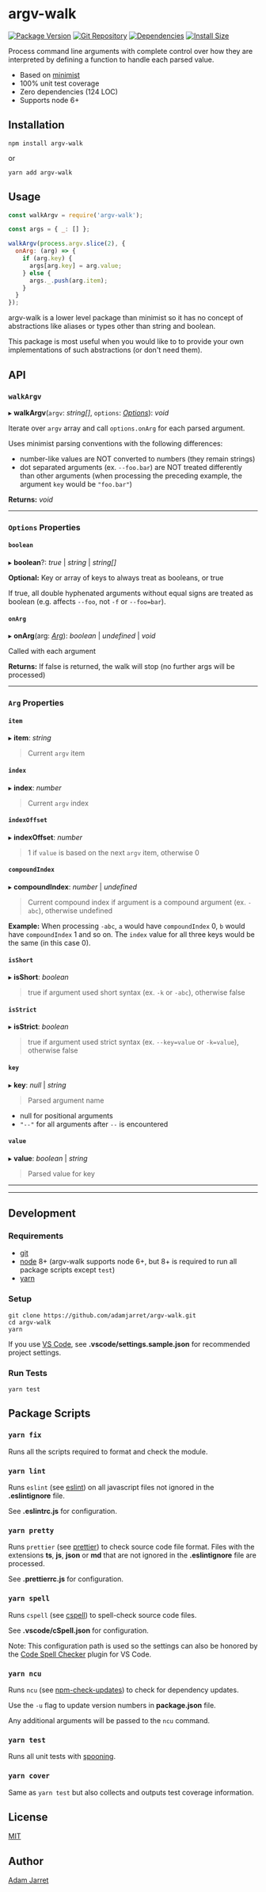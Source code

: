 # argv-walk

[![Package Version](https://badgen.net/npm/v/argv-walk)](https://npmjs.com/package/argv-walk)
[![Git Repository](https://badgen.net/badge/source/GitHub/blue)](https://github.com/adamjarret/argv-walk)
[![Dependencies](https://badgen.net/david/dep/adamjarret/argv-walk)](https://david-dm.org/adamjarret/argv-walk)
[![Install Size](https://badgen.net/packagephobia/install/argv-walk)](https://packagephobia.now.sh/result?p=argv-walk)

Process command line arguments with complete control over how they are interpreted by defining a function to handle each parsed value.

- Based on [minimist](https://github.com/substack/minimist)
- 100% unit test coverage
- Zero dependencies (124 LOC)
- Supports node 6+

## Installation

    npm install argv-walk

or

    yarn add argv-walk

## Usage

```js
const walkArgv = require('argv-walk');

const args = { _: [] };

walkArgv(process.argv.slice(2), {
  onArg: (arg) => {
    if (arg.key) {
      args[arg.key] = arg.value;
    } else {
      args._.push(arg.item);
    }
  }
});
```

argv-walk is a lower level package than minimist so it has no concept of abstractions like aliases or types other than string and boolean.

This package is most useful when you would like to to provide your own implementations of such abstractions (or don't need them).

## API

### `walkArgv`

▸ **walkArgv**(`argv`: _string[]_, `options`: _[Options](#options)_): _void_

Iterate over `argv` array and call `options.onArg` for each parsed argument.

Uses minimist parsing conventions with the following differences:

- number-like values are NOT converted to numbers (they remain strings)
- dot separated arguments (ex. `--foo.bar`) are NOT treated differently than other arguments (when processing the preceding example, the argument `key` would be `"foo.bar"`)

**Returns:** _void_

---

### <a id="options" name="options"></a> `Options` Properties

#### `boolean`

▸ **boolean**?: _true_ | _string_ | _string[]_

**Optional:** Key or array of keys to always treat as booleans, or true

If true, all double hyphenated arguments without equal signs are treated as boolean (e.g. affects `--foo`, not `-f` or `--foo=bar`).

#### `onArg`

▸ **onArg**(arg: _[Arg](#arg)_): _boolean_ | _undefined_ | _void_

Called with each argument

**Returns:** If false is returned, the walk will stop (no further args will be processed)

---

### <a id="arg" name="arg"></a> `Arg` Properties

#### `item`

▸ **item**: _string_

> Current `argv` item

#### `index`

▸ **index**: _number_

> Current `argv` index

#### `indexOffset`

▸ **indexOffset**: _number_

> 1 if `value` is based on the next `argv` item, otherwise 0

#### `compoundIndex`

▸ **compoundIndex**: _number_ | _undefined_

> Current compound index if argument is a compound argument (ex. `-abc`), otherwise undefined

**Example:** When processing `-abc`, `a` would have `compoundIndex` 0, `b` would have `compoundIndex` 1 and so on. The `index` value for all three keys would be the same (in this case 0).

#### `isShort`

▸ **isShort**: _boolean_

> true if argument used short syntax (ex. `-k` or `-abc`), otherwise false

#### `isStrict`

▸ **isStrict**: _boolean_

> true if argument used strict syntax (ex. `--key=value` or `-k=value`), otherwise false

#### `key`

▸ **key**: _null_ | _string_

> Parsed argument name

- null for positional arguments
- `"--"` for all arguments after `--` is encountered

#### `value`

▸ **value**: _boolean_ | _string_

> Parsed value for key

---

---

## Development

### Requirements

- [git](https://www.git-scm.com)
- [node](https://nodejs.org/) 8+ (argv-walk supports node 6+, but 8+ is required to run all package scripts except `test`)
- [yarn](https://yarnpkg.com)

### Setup

    git clone https://github.com/adamjarret/argv-walk.git
    cd argv-walk
    yarn

If you use [VS Code](https://code.visualstudio.com), see **.vscode/settings.sample.json** for recommended project settings.

### Run Tests

    yarn test

## Package Scripts

### `yarn fix`

Runs all the scripts required to format and check the module.

### `yarn lint`

Runs `eslint` (see [eslint](https://eslint.org)) on all javascript files not ignored in the **.eslintignore** file.

See **.eslintrc.js** for configuration.

### `yarn pretty`

Runs `prettier` (see [prettier](https://prettier.io)) to check source code file format. Files with the extensions **ts**, **js**, **json** or **md** that are not ignored in the **.eslintignore** file are processed.

See **.prettierrc.js** for configuration.

### `yarn spell`

Runs `cspell` (see [cspell](https://www.npmjs.com/package/cspell)) to spell-check source code files.

See **.vscode/cSpell.json** for configuration.

Note: This configuration path is used so the settings can also be honored by the [Code Spell Checker](https://marketplace.visualstudio.com/items?itemName=streetsidesoftware.code-spell-checker) plugin for VS Code.

### `yarn ncu`

Runs `ncu` (see [npm-check-updates](https://github.com/tjunnone/npm-check-updates)) to check for dependency updates.

Use the `-u` flag to update version numbers in **package.json** file.

Any additional arguments will be passed to the `ncu` command.

### `yarn test`

Runs all unit tests with [spooning](https://adamjarret.github.io/spooning).

### `yarn cover`

Same as `yarn test` but also collects and outputs test coverage information.

## License

[MIT](https://github.com/adamjarret/argv-walk/tree/master/LICENSE.txt)

## Author

[Adam Jarret](https://atj.me)
